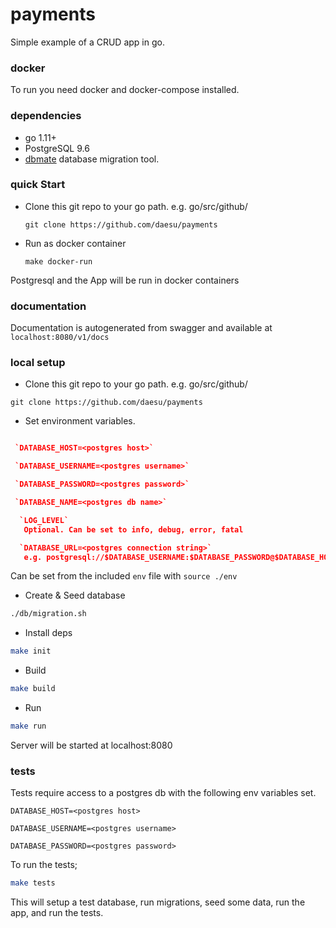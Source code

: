 # payments
Simple example of a CRUD app in go.

### docker
To run you need docker and docker-compose installed.

### dependencies
- go 1.11+
- PostgreSQL 9.6
- [dbmate](https://github.com/amacneil/dbmate)
database migration tool.

### quick Start
 - Clone this git repo to your go path. e.g. go/src/github/

   `git clone https://github.com/daesu/payments`

 - Run as docker container

   `make docker-run`

Postgresql and the App will be run in docker containers

### documentation
Documentation is autogenerated from swagger and available at `localhost:8080/v1/docs`

### local setup

  - Clone this git repo to your go path. e.g. go/src/github/

   `git clone https://github.com/daesu/payments`

  - Set environment variables.
  ```json

   `DATABASE_HOST=<postgres host>`

   `DATABASE_USERNAME=<postgres username>`

   `DATABASE_PASSWORD=<postgres password>`

   `DATABASE_NAME=<postgres db name>`

    `LOG_LEVEL`
     Optional. Can be set to info, debug, error, fatal

    `DATABASE_URL=<postgres connection string>`
     e.g. postgresql://$DATABASE_USERNAME:$DATABASE_PASSWORD@$DATABASE_HOST/$DATABASE_NAME?sslmode=disable
   ```

   Can be set from the included `env` file with `source ./env`

  - Create & Seed database
  ```bash
  ./db/migration.sh
  ```

  - Install deps
   ```bash
   make init
   ```

  - Build
   ```bash
   make build
   ```

  - Run
  ```bash
  make run
  ```

   Server will be started at localhost:8080

### tests
Tests require access to a postgres db with the following env variables set.

  `DATABASE_HOST=<postgres host>`

  `DATABASE_USERNAME=<postgres username>`

  `DATABASE_PASSWORD=<postgres password>`


To run the tests;

  ```bash
  make tests
  ```

This will setup a test database, run migrations, seed some data, run the app, and run the tests.
